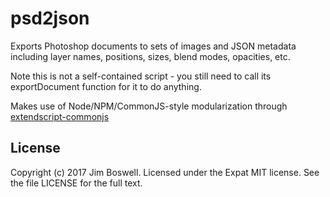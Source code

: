 # psd2json

Exports Photoshop documents to sets of images and JSON metadata including layer
names, positions, sizes, blend modes, opacities, etc.

Note this is not a self-contained script - you still need to call its
exportDocument function for it to do anything.

Makes use of Node/NPM/CommonJS-style modularization through
[extendscript-commonjs](https://github.com/yellcorp/extendscript-commonjs)

## License

Copyright (c) 2017 Jim Boswell.  Licensed under the Expat MIT license.  See the
file LICENSE for the full text.
